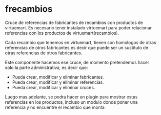 # frecambios
Cruce de referencias de fabricantes de recambios con productos de virtuemart.
Es necesario tener instalado virtuemart para poder relacionar referencias con los productos de virtuemart(recambios).

Cada recambio que tenemos en virtuemart, tienen son homologos de otras referencias de otros fabricantes,es decir que puede ser un sustituto de otras referencias de otros fabricantes.

Este componente hacemos ese cruce, de momento pretendemos hacer solo la parte administrativa, es decir que:
- Pueda crear, modificar y eliminar fabricantes.
- Pueda crear, modificar y eliminar referencias.
- Pueda crear, modificar y eliminar cruces.

Luego mas adelante, se podra hacer un plugin para mostrar estas referencias en los productos, incluso un modulo donde poner una referencia y no encuentre el recambio que monta.

